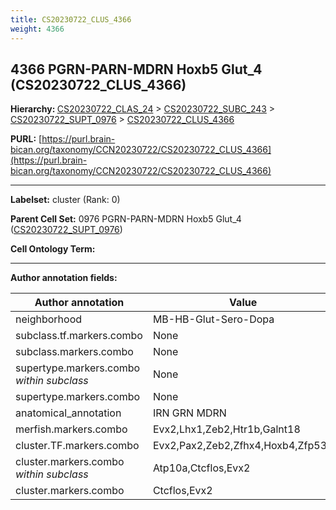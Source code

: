 ```yaml
---
title: CS20230722_CLUS_4366
weight: 4366
---
```

## 4366 PGRN-PARN-MDRN Hoxb5 Glut_4 (CS20230722_CLUS_4366)
<b>Hierarchy: </b>
[CS20230722_CLAS_24](../CS20230722_CLAS_24) >
[CS20230722_SUBC_243](../CS20230722_SUBC_243) >
[CS20230722_SUPT_0976](../CS20230722_SUPT_0976) >
[CS20230722_CLUS_4366](../CS20230722_CLUS_4366)

**PURL:** [https://purl.brain-bican.org/taxonomy/CCN20230722/CS20230722_CLUS_4366](https://purl.brain-bican.org/taxonomy/CCN20230722/CS20230722_CLUS_4366)

---


**Labelset:** cluster (Rank: 0)

**Parent Cell Set:** 0976 PGRN-PARN-MDRN Hoxb5 Glut_4 ([CS20230722_SUPT_0976](../CS20230722_SUPT_0976))



**Cell Ontology Term:** 

[MARKER GENES.]: #


---

[TRANSFERRED ANNOTATIONS.]: #


[AUTHOR ANNOTATION FIELDS.]: #


**Author annotation fields:**

| Author annotation | Value |
|-------------------|-------|
|neighborhood|MB-HB-Glut-Sero-Dopa|
|subclass.tf.markers.combo|None|
|subclass.markers.combo|None|
|supertype.markers.combo _within subclass_|None|
|supertype.markers.combo|None|
|anatomical_annotation|IRN GRN MDRN|
|merfish.markers.combo|Evx2,Lhx1,Zeb2,Htr1b,Galnt18|
|cluster.TF.markers.combo|Evx2,Pax2,Zeb2,Zfhx4,Hoxb4,Zfp536|
|cluster.markers.combo _within subclass_|Atp10a,Ctcflos,Evx2|
|cluster.markers.combo|Ctcflos,Evx2|
